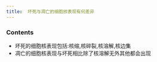 ```yaml
---
title:  坏死与凋亡的细胞核表现有何差异
--- 
```


### Contents
- 坏死的细胞核表现包括:核缩,核碎裂,核溶解,核边集
- 凋亡的细胞核表现与坏死相比除了核溶解无外其他都会出现
